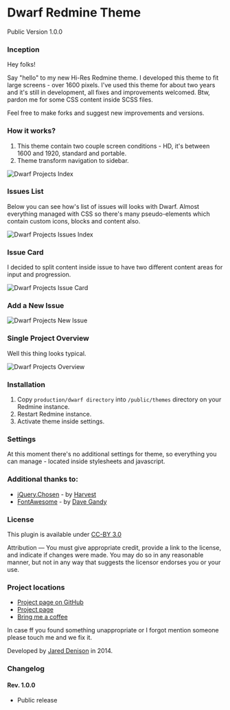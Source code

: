 # Dwarf Redmine Theme
Public Version 1.0.0

### Inception
Hey folks!

Say "hello" to my new Hi-Res Redmine theme. I developed this theme to fit large screens - over 1600 pixels. I've used this theme for about two years and it's still in development, all fixes and improvements welcomed. Btw, pardon me for some CSS content inside SCSS files.

Feel free to make forks and suggest new improvements and versions.

### How it works?
1. This theme contain two couple screen conditions - HD, it's between 1600 and 1920, standard and portable.
2. Theme transform navigation to sidebar.

![Dwarf Projects Index](https://www.redmine.org/attachments/download/15177/dwarf-imac-small.png)

### Issues List
Below you can see how's list of issues will looks with Dwarf. Almost everything managed with CSS so there's many pseudo-elements which
contain custom icons, blocks and content also.

![Dwarf Projects Issues Index](https://www.redmine.org/attachments/download/15178/dwarf-theme-issues-view.png)

### Issue Card
I decided to split content inside issue to have two different content areas for input and progression.

![Dwarf Projects Issue Card](https://www.redmine.org/attachments/download/15179/dwarf-theme-issue-card.png)

### Add a New Issue

![Dwarf Projects New Issue](https://www.redmine.org/attachments/download/15180/dwarf-theme-new-issue.png)

### Single Project Overview
Well this thing looks typical.

![Dwarf Projects Overview](https://www.redmine.org/attachments/download/15181/dwarf-theme-project-view.png)

### Installation
1. Copy  ```production/dwarf directory``` into ```/public/themes``` directory on your Redmine instance.
2. Restart Redmine instance.
3. Activate theme inside settings.

### Settings
At this moment there's no additional settings for theme, so everything you can manage - located inside stylesheets and javascript.

### Additional thanks to:
* [jQuery.Chosen] - by [Harvest]
* [FontAwesome] - by [Dave Gandy]

### License
This plugin is available under [CC-BY 3.0]

Attribution — You must give appropriate credit, provide a link to the license, and indicate if changes were made. You may do so in any reasonable manner, but not in any way that suggests the licensor endorses you or your use.

### Project locations
* [Project page on GitHub]
* [Project page]
* [Bring me a coffee]

In case ff you found something unappropriate or I forgot mention someone please touch me and we fix it.

Developed by [Jared Denison] in 2014. 

[Project page on GitHub]:https://github.com/themondays/redmine_worktime_log
[Project page]:http://themondays.ca/redmine/plugins/worktimelog/
[Bring me a coffee]:http://themondays.ca/coffee/
[Jared Denison]:http://themondays.ca
[project-manager]:https://github.com/websightdesigns/project-manager/blob/master/README.md
[websightdesigns]:https://github.com/websightdesigns/project-manager/blob/master/README.md
[jQuery.Chosen]:http://harvesthq.github.io/chosen/
[Harvest]:http://www.getharvest.com/
[Dave Gandy]:http://twitter.com/davegandy
[FontAwesome]:http://fontawesome.io
[CC-BY 3.0]:http://creativecommons.org/licenses/by/3.0/

### Changelog

#### Rev. 1.0.0
* Public release

